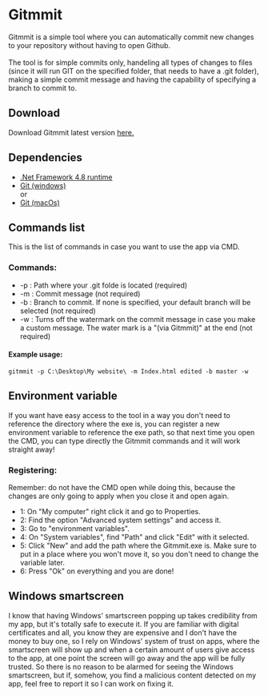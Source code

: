 # Gitmmit

Gitmmit is a simple tool where you can automatically commit new changes to your repository without having to open Github.
<br />
<br />
The tool is for simple commits only, handeling all types of changes to files (since it will run GIT on the specified folder, that needs to have a .git folder), making a simple commit message and having the capability of specifying a branch to commit to.

## Download
Download Gitmmit latest version [here.][download]

## Dependencies
- [.Net Framework 4.8 runtime][dotnet]
- [Git (windows)][gitw]
<br /> or
- [Git (macOs)][gitm]

## Commands list
This is the list of commands in case you want to use the app via CMD.

### Commands:
- -p : Path where your .git folde is located (required)
- -m : Commit message (not required)
- -b : Branch to commit. If none is specified, your default branch will be selected (not required)
- -w : Turns off the watermark on the commit message in case you make a custom message. The water mark is a "(via Gitmmit)" at the end (not required)

#### Example usage:
``gitmmit -p C:\Desktop\My website\ -m Index.html edited -b master -w``

## Environment variable
If you want have easy access to the tool in a way you don't need to reference the directory where the exe is, you can register a new environment variable to reference the exe path, so that next time you open the CMD, you can type directly the Gitmmit commands and it will work straight away!

### Registering:
Remember: do not have the CMD open while doing this, because the changes are only going to apply when you close it and open again.
<br />
- 1: On "My computer" right click it and go to Properties.
- 2: Find the option "Advanced system settings" and access it.
- 3: Go to "environment variables".
- 4: On "System variables", find "Path" and click "Edit" with it selected.
- 5: Click "New" and add the path where the Gitmmit.exe is. Make sure to put in a place where you won't move it, so you don't need to change the variable later.
- 6: Press "Ok" on everything and you are done!

## Windows smartscreen
I know that having Windows' smartscreen popping up takes credibility from my app, but it's totally safe to execute it. If you are familiar with digital certificates and all, you know they are expensive and I don't have the money to buy one, so I rely on Windows' system of trust on apps, where the smartscreen will show up and when a certain amount of users give access to the app, at one point the screen will go away and the app will be fully trusted. So there is no reason to be alarmed for seeing the Windows smartscreen, but if, somehow, you find a malicious content detected on my app, feel free to report it so I can work on fixing it.

[gitw]: https://gitforwindows.org
[gitm]: https://git-scm.com/download/mac
[dotnet]: https://dotnet.microsoft.com/en-us/download/dotnet-framework/thank-you/net48-web-installer
[download]: https://github.com/theshoperr/Gitmmit/releases
